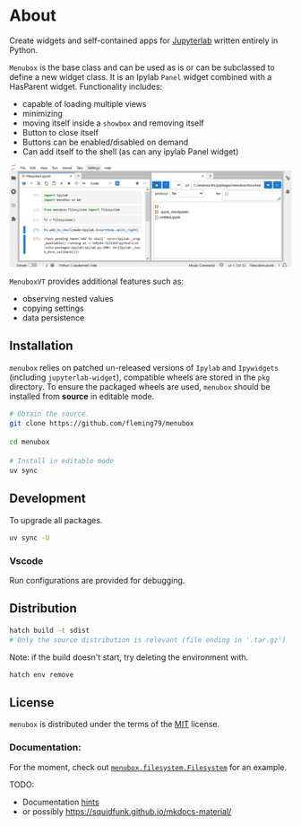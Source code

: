 # About
Create widgets and self-contained apps for [Jupyterlab](https://jupyterlab.readthedocs.io/en/latest/#)
written entirely in Python.

`Menubox` is the base class and can be used as is or can be subclassed to define
a new widget class. It is an Ipylab `Panel` widget combined with a HasParent widget.
Functionality includes:

* capable of loading multiple views
* minimizing
* moving itself inside a `showbox` and removing itself
* Button to close itself
* Buttons can be enabled/disabled on demand
* Can add itself to the shell (as can any ipylab Panel widget)

![filesystem](/docs/assets/filesystem.png)

 `MenuboxVT` provides additional features such as:

* observing nested values
* copying settings
* data persistence


## Installation

`menubox` relies on patched un-released versions of `Ipylab` and `Ipywidgets`
(including `jupyterlab-widget`), compatible wheels are stored in the `pkg` directory.
To ensure the packaged wheels are used, `menubox` should be installed from **source**
in editable mode.

```sh
# Obtain the source.
git clone https://github.com/fleming79/menubox

cd menubox

# Install in editable mode
uv sync
```

## Development

To upgrade all packages.
```sh
uv sync -U
```

### Vscode

Run configurations are provided for debugging.

## Distribution

```sh
hatch build -t sdist
# Only the source distribution is relevant (file ending in '.tar.gz')
```

Note: if the build doesn't start, try deleting the environment with.

```sh
hatch env remove
```


## License

`menubox` is distributed under the terms of the [MIT](LICENSE) license.

### Documentation:

For the moment, check out [`menubox.filesystem.Filesystem`](https://github.com/fleming79/menubox/blob/main/src/menubox/filesystem.py#L29) for an example.

TODO:

- Documentation [hints](https://learn.scientific-python.org/development/tutorials/docs/)
- or possibly https://squidfunk.github.io/mkdocs-material/
